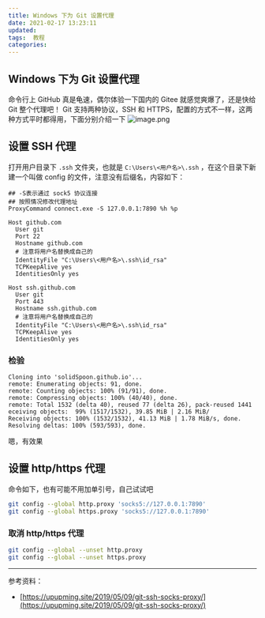 ```yaml
---
title: Windows 下为 Git 设置代理
date: 2021-02-17 13:23:11
updated: 
tags:  教程
categories: 
---
```


## Windows 下为 Git 设置代理

命令行上 GitHub 真是龟速，偶尔体验一下国内的 Gitee 就感觉爽爆了，还是快给 Git 整个代理吧！
Git 支持两种协议，SSH 和 HTTPS，配置的方式不一样，这两种方式平时都得用，下面分别介绍一下
![image.png](https://ced-md-picture.oss-cn-beijing.aliyuncs.com/img/20210217132147.png)
## 设置 SSH 代理
打开用户目录下 `.ssh` 文件夹，也就是 `C:\Users\<用户名>\.ssh`  ，在这个目录下新建一个叫做 config 的文件，注意没有后缀名，内容如下：
```
## -S表示通过 sock5 协议连接
## 按照情况修改代理地址
ProxyCommand connect.exe -S 127.0.0.1:7890 %h %p

Host github.com
  User git
  Port 22
  Hostname github.com
  # 注意将用户名替换成自己的
  IdentityFile "C:\Users\<用户名>\.ssh\id_rsa"
  TCPKeepAlive yes
  IdentitiesOnly yes

Host ssh.github.com
  User git
  Port 443
  Hostname ssh.github.com
  # 注意将用户名替换成自己的
  IdentityFile "C:\Users\<用户名>\.ssh\id_rsa"
  TCPKeepAlive yes
  IdentitiesOnly yes
```
### 检验
```
Cloning into 'solidSpoon.github.io'...
remote: Enumerating objects: 91, done.
remote: Counting objects: 100% (91/91), done.
remote: Compressing objects: 100% (40/40), done.
remote: Total 1532 (delta 40), reused 77 (delta 26), pack-reused 1441 eceiving objects:  99% (1517/1532), 39.85 MiB | 2.16 MiB/
Receiving objects: 100% (1532/1532), 41.13 MiB | 1.78 MiB/s, done.
Resolving deltas: 100% (593/593), done.
```
嗯，有效果
## 设置 http/https 代理
命令如下，也有可能不用加单引号，自己试试吧
```bash
git config --global http.proxy 'socks5://127.0.0.1:7890'
git config --global https.proxy 'socks5://127.0.0.1:7890'
```
### 取消 http/https 代理
```bash
git config --global --unset http.proxy
git config --global --unset https.proxy
```

---

参考资料：

- [https://upupming.site/2019/05/09/git-ssh-socks-proxy/](https://upupming.site/2019/05/09/git-ssh-socks-proxy/)